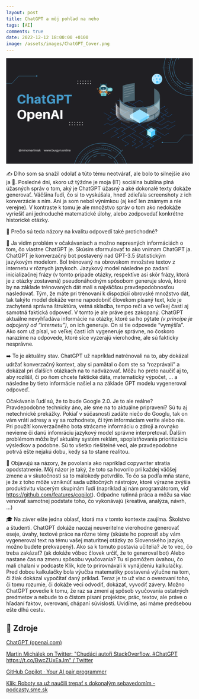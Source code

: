 ```yaml
---
layout: post
title: ChatGPT a môj pohľad na neho
tags: [AI]
comments: true
date: 2022-12-12 18:00:00 +0100
image: /assets/images/ChatGPT_Cover.png
---
```


![Blue & Black Futuristic Technology Facebook Cover.png](/assets/images/ChatGPT_Cover.png)

✍️ Dlho som sa snažil odolať a túto tému neotvárať, ale bolo to silnejšie ako ja 🙂. Posledné dni, skoro už týždne je moja (IT) sociálna bublina plná úžasných správ o tom, aký je ChatGPT úžasný a aké dokonalé texty dokáže generovať. Väčšina ľudí, čo si to vyskúšala, hneď zdieľala screenshoty z ich konverzácie s ním. Ani ja som nebol výnimkou (aj keď len známym a nie verejne). V kontraste k tomu je ale množstvo správ o tom ako nedokáže vyriešiť ani jednoduché matematické úlohy, alebo zodpovedať konkrétne historické otázky.

🤔 Prečo sú teda názory na kvalitu odpovedí také protichodné?

📄 Ja vidím problém v očakávaniach a možno nepresných informáciách o tom, čo vlastne ChatGPT je. Skúsim sformulovať to ako vnímam ChatGPT ja. ChatGPT je konverzačný bot postavený nad GPT-3.5 štatistickým jazykovým modelom. Bol trénovaný na obrovskom množstve textov z internetu v rôznych jazykoch. Jazykový model následne po zadaní inicializačnej frázy (v tomto prípade otázky, respektíve asi skôr frázy, ktorá je z otázky zostavená) pseudonáhodným spôsobom generuje slová, ktoré by na základe trénovaných dát mali s najväčšou pravdepodobnosťou nasledovať. Tým, že máte pri trénovaní k dispozícií obrovské množstvo dát, tak takýto model dokáže verne napodobniť človekom písaný text, kde je zachytená správna štruktúra, vetná skladba, tempo reči a vo veľkej časti aj samotná faktická odpoveď. V tomto je ale práve pes zakopaný. ChatGPT aktuálne nevyhľadáva informácie na otázky, ktoré sa ho pýtate *(v princípe je odpojený od “internetu”)*, on ich generuje. On si tie odpovede “vymýšľa”. Ako som už písal, vo veľkej časti ich vygeneruje správne, no čoskoro narazíme na odpovede, ktoré síce vyzerajú vierohodne, ale sú fakticky nesprávne.

➡️ To je aktuálny stav. ChatGPT už napríklad natrénovali na to, aby dokázal udržať konverzačný kontext, aby si pamätal o čom ste sa “rozprávali” a dokázal pri ďalších otázkach na to nadväzovať. Môžu ho preto naučiť aj to, aby rozlíšil, či po ňom chcete faktické dáta, matematický výpočet, … a následne by tieto informácie našiel a na základe GPT modelu vygeneroval odpoveď. 

Očakávania ľudí sú, že to bude Google 2.0. Je to ale reálne? Pravdepodobne technicky áno, ale sme na to aktuálne pripravení? Sú tu aj netechnické prekážky. Pokiaľ v súčasnosti zadáte niečo do Googlu, tak on vám vráti adresy a vy sa rozhodnete, či tým informáciam veríte alebo nie. Pri použítí konverzačného bota strácame informáciu o zdroji a rovnako nevieme či danú infomráciu jazykový model správne interpretoval. Ďalším problémom môže byť aktuálny systém reklám, spoplatňovania prioritizácie výsledkov a podobne. Sú to všetko riešitelné veci, ale pravdepodobne potrvá ešte nejakú dobu, kedy sa to stane realitou.

👷 Objavujú sa názory, že povolania ako napríklad copywriter stratia opodstatnenie. Môj názor je taký, že toto sa hovorilo pri každej väčšej zmene a v skutočnosti sa to málokedy potvrdilo. To čo sa podľa mňa stane, je že z toho môže vzniknúť sada užitočných nástrojov, ktoré výrazne zvýšia produktivitu viacerým skupinám ľudí (napríklad aj nám programátorom, viď https://github.com/features/copilot). Odpadne rutinná práca a môžu sa viac venovať samotnej podstate toho, čo vykonávajú (kreatíva, analýza, návrh, …)

🎓 Na záver ešte jedna oblasť, ktorá ma v tomto kontexte zaujíma. Školstvo a študenti. ChatGPT dokáže naozaj neuveritelne vierohodne generovať eseje, úvahy, textové práce na rôzne témy (skúste ho poprosiť aby vám vygeneroval text na tému vašej maturitnej otázky zo Slovenského jazyka, možno budete prekvapený). Ako sa k tomuto postavia učitelia? Je to vec, čo treba zakázať? (ak dokáže vôbec človek určiť, že to generoval bot) Alebo nastane čas na zmenu spôsobu vyučovania? Tu si pomôžem úvahou, čo mali chalani v podcaste Klik, kde to prirovnávali k vynájdeniu kalkulačky. Pred dobou kalkulačky bola výučba matematiky postavená výlučne na tom, či žiak dokázal vypočítať daný príklad. Teraz je to už viac o overovaní toho, či tomu rozumie, či dokáže veci odvodiť, dokázať, vyvodiť závery. Možno ChatGPT povedie k tomu, že raz sa zmení aj spôsob vyučovania ostatných predmetov a nebude to o čistom písaní projektov, prác, textov, ale práve o hľadaní faktov, overovaní, chápaní súvislosti. Uvidíme, asi máme predsebou ešte dlhú cestu.

## 🔗 Zdroje

[ChatGPT (openai.com)](https://chat.openai.com/chat)

[Martin Michálek on Twitter: "Chudáci autoři StackOverflow. #ChatGPT https://t.co/BwcZUxEaJm" / Twitter](https://twitter.com/machal/status/1601576194117619713)

[GitHub Copilot · Your AI pair programmer](https://github.com/features/copilot)

[Klik: Roboty sa už naučili trepať s dokonalým sebavedomím - podcasty.sme.sk](https://podcasty.sme.sk/c/23090643/klik-roboty-sa-uz-naucili-trepat-s-dokonalym-sebavedomim.html)
